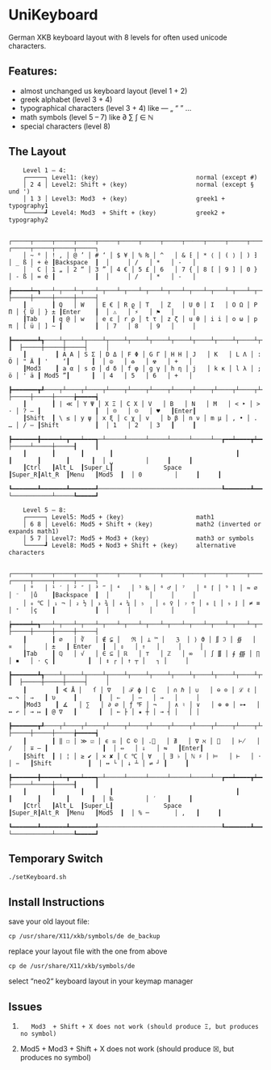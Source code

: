 UniKeyboard
===========
German XKB keyboard layout with 8 levels for often used unicode characters.


Features:
----------
* almost unchanged us keyboard layout (level 1 + 2)
* greek alphabet (level 3 + 4)
* typographical characters (level 3 + 4) like — „ “ ” …
* math symbols (level 5 – 7) like ∂ ∑ ∫ ∈ ℕ
* special characters (level 8)


The Layout
----------

```
	Level 1 – 4:
	┌─────┐ Level1: ⟨key⟩                           normal (except #)
	│ 2 4 │ Level2: Shift + ⟨key⟩                   normal (except § und ')
	│ 1 3 │ Level3: Mod3  + ⟨key⟩                   greek1 + typography1
	└─────┛ Level4: Mod3  + Shift + ⟨key⟩           greek2 + typography2

	┌─────┬─────┬─────┬─────┬─────┬─────┬─────┬─────┬─────┬─────┬─────┬─────┬─────┲━━━━━━━━━━━┓  ┌─────┬─────┬─────┬─────┐
	│ ~ ⁰ │ ! ‚ │ @ ’ │ # ‘ │ $ ¥ │ % ₨ │ ^   │ & ⁅ │ * ⟨ │ ( ⟩ │ ) ⁆ │ _ ß │ + è ┃Backspace  ┃  │     │ /   │ *   │ -   │
	│ ` C │ 1 „ │ 2 “ │ 3 ” │ 4 € │ 5 £ │ 6   │ 7 { │ 8 [ │ 9 ] │ 0 } │ - ß │ = é ┃           ┃  │     │ /   │ *   │ -   │
	┢━━━━━┷━┱───┴─┬───┴─┬───┴─┬───┴─┬───┴─┬───┴─┬───┴─┬───┴─┬───┴─┬───┴─┬───┴─┬───┺━┳━━━━━━━━━┫  ├─────┼─────┼─────┼─────┤
	┃       ┃ Q   │ W   │ Ε € │ R ϱ │ T   │ Z   │ U Θ │ I   │ O Ω │ P Π │ { Ü │ } ± ┃Enter    ┃  │ ⚠   │ ⚡   │ ⚑   │     │
	┃Tab    ┃ q @ │ w   │ e ε │ r ρ │ t τ │ z ζ │ u θ │ i i │ o ω │ p π │ [ ü │ ] ~ ┃         ┃  │ 7   │ 8   │ 9   │     │
	┣━━━━━━━┻┱────┴┬────┴┬────┴┬────┴┬────┴┬────┴┬────┴┬────┴┬────┴┬────┴┬────┴┲━━━━┻━━┓      ┃  ├─────┼─────┼─────┤     │
	┃        ┃ A Α │ S Σ │ D Δ │ F Φ │ G Γ │ H Η │ J   │ K   │ L Λ │ : Ö │ " Ä ┃ '    ‘┃      ┃  │ ☮   │ ♻   │ ☢   │ +   │
	┃Mod3    ┃ a α │ s σ │ d δ │ f φ │ g γ │ h η │ j   │ k κ │ l λ │ ; ö │ ' ä ┃ Mod5 ”┃      ┃  │ 4   │ 5   │ 6   │ +   │
	┣━━━━━━━┳┹────┬┴────┬┴────┬┴────┬┴────┬┴────┬┴────┬┴────┬┴────┬┴────┬┴────┲┻━━━━━━━┻━━━━━━┫  ├─────┼─────┼─────╆━━━━━┪
	┃       ┃ | ≪ │ Y Ψ │ X Ξ │ C X │ V   │ B   │ N   │ Μ   │ < ‣ │ > · │ ? — ┃               ┃  │ ☹   │ ☺   │ ♥   ┃Enter┃
	┃Shift  ┃ \ ≤ | y ψ │ x ξ │ c χ │ v   │ b β │ n ν │ m μ │ , • │ . … │ / – ┃Shift          ┃  │ 1   │ 2   │ 3   ┃     ┃
	┣━━━━━━━╋━━━━━┷━┳━━━┷━━━┱─┴─────┴─────┴─────┴─────┴─────┴──┲━━┷━━━━┳┷━━━━━┻┳━━━━━━━┳━━━━━━┫  ├─────┴─────┼─────┨     ┃
	┃       ┃       ┃       ┃                                  ┃       ┃       ┃       ┃      ┃  │ ␣         │     ┃     ┃
	┃Ctrl   ┃Alt_L  ┃Super_L┃              Space               ┃Super_R┃Alt_R  ┃Menu   ┃Mod5  ┃  │ 0         │     ┃     ┃
	┗━━━━━━━┻━━━━━━━┻━━━━━━━┹──────────────────────────────────┺━━━━━━━┻━━━━━━━┻━━━━━━━┻━━━━━━┛  └───────────┴─────┺━━━━━┛

	Level 5 – 8:
	┌─────┐ Level5: Mod5 + ⟨key⟩                    math1
	│ 6 8 │ Level6: Mod5 + Shift + ⟨key⟩            math2 (inverted or expands math1)
	│ 5 7 │ Level7: Mod5 + Mod3 + ⟨key⟩             math3 or symbols
	└─────┛ Level8: Mod5 + Nod3 + Shift + ⟨key⟩     alternative characters

	┌─────┬─────┬─────┬─────┬─────┬─────┬─────┬─────┬─────┬─────┬─────┬─────┬─────┲━━━━━━━━━━━┓  ┌─────┬─────┬─────┬─────┐
	│ ⁰   │ ¹ ′ │ ² ″ │ ³ ‴ │ ⁴   │ ⁵ ‰ │ ⁶ ♂ │ ⁷   │ ⁸ ⌈ │ ⁹ ⌉ │ ≈ ∅ │ ⁻   │ů    ┃Backspace  ┃  │     │     │     │     │
	│ ₀ ℃ │ ₁ ¬ │ ₂ ½ │ ₃ ¾ │ ₄ ¼ │ ₅   │ ₆ ♀ │ ₇ ÷ │ ₈ ⌊ │ ₉ ⌋ │ ≠ ≡ │ ⁺   │ç    ┃           ┃  │     │     │     │     │
	┢━━━━━┷━┱───┴─┬───┴─┬───┴─┬───┴─┬───┴─┬───┴─┬───┴─┬───┴─┬───┴─┬───┴─┬───┴─┬───┺━┳━━━━━━━━━┫  ├─────┼─────┼─────┼─────┤
	┃       ┃ ⌀   │ ∛   │ ∉ ⊊ │   ℜ │ ⊥ ™ │   ℨ  │ ⟩ ϑ │ ∬ ℑ │ ∯   │ ∝   │     │ ±   ┃ Enter   ┃  │ ⇕   │ ⇑   │     │     │
	┃Tab    ┃ ℚ   │ √   │ ∈ ⊆ │ ℝ   │ ⊤   │ ℤ   │ ∞   │ ∫ ∭ │ ∮ ∰ │ ∏   │ ▪   │ ⋅ ς ┃         ┃  │ ↕ ┌ │ ↑ ┬ │   ┐ │     │
	┣━━━━━━━┻┱────┴┬────┴┬────┴┬────┴┬────┴┬────┴┬────┴┬────┴┬────┴┬────┴┬────┴┲━━━━┻━━┓      ┃  ├─────┼─────┼─────┤     │
	┃        ┃ ∢ Å │   ſ │ ∇   │ ℱ ϕ │ ∁   │ ∩ ℏ │ ∪   │ ⊖ ⊙ │ ℒ ℓ │ ⇔ ↷ │ ⇒   ┃ υ     ┃      ┃  │ ⇐   │ –   │ ⇒   │     │
	┃Mod3    ┃ ∡   │ ∑   │ ∂ ⌀ │ ƒ ℉ │ ¬   │ ∧ ♮ │ ∨   │ ⊕ ⊗ │ ⊶   │ ↔ ↶ │ → ↦ ┃ @ ∇   ┃      ┃  │ ← ├ │ ★ ┼ │ → ┤ │   │ │
	┣━━━━━━━┳┹────┬┴────┬┴────┬┴────┬┴────┬┴────┬┴────┬┴────┬┴────┬┴────┬┴────┲┻━━━━━━━┻━━━━━━┫  ├─────┼─────┼─────╆━━━━━┪
	┃       ┃ ‖ ☐ │ ≫ ☑ │ ϵ ☒ │ ∁ © │ .⃗   │ ∄   │ ∇ ℵ │ ⊭   │ ⊬   │ ∕   │ ∓ ― ┃               ┃  │ ⇔   │ ⇓   │ ⇋   ┃Enter┃
	┃Shift  ┃ | ¦ │ ≥ ✔ │ × ✘ │ ℂ ℃ │ ∀   │ ∃ ♭ │ ℕ ♯ │ ⊨   │ ⊢   │ ⋅   │ −   ┃Shift          ┃  │ ↔ └ │ ↓ ┴ │ ⇌ ┘ ┃     ┃
	┣━━━━━━━╋━━━━━┷━┳━━━┷━━━┱─┴─────┴─────┴─────┴─────┴─────┴──┲━━┷━━━━┳┷━━━━━┻┳━━━━━━━┳━━━━━━┫  ├─────┴─────┼─────┨     ┃
	┃       ┃       ┃       ┃                                  ┃       ┃       ┃       ┃      ┃  │ ‰         │ ′   ┃     ┃
	┃Ctrl   ┃Alt_L  ┃Super_L┃              Space               ┃Super_R┃Alt_R  ┃Menu   ┃Mod5  ┃  │ % ─       │ ,   ┃     ┃
	┗━━━━━━━┻━━━━━━━┻━━━━━━━┹──────────────────────────────────┺━━━━━━━┻━━━━━━━┻━━━━━━━┻━━━━━━┛  └───────────┴─────┺━━━━━┛
```


Temporary Switch
--------------------
	./setKeyboard.sh



Install Instructions
--------------------
save your old layout file:

	cp /usr/share/X11/xkb/symbols/de de_backup

replace your layout file with the one from above

	cp de /usr/share/X11/xkb/symbols/de

select “neo2“ keyboard layout in your keymap manager



Issues
------
1)        Mod3  + Shift + X does not work (should produce Ξ, but produces no symbol)
2) Mod5 + Mod3  + Shift + X does not work (should produce ☒, but produces no symbol)
